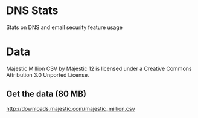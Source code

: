 # DNS Stats
Stats on DNS and email security feature usage

# Data
Majestic Million CSV by Majestic 12 is licensed under a Creative Commons Attribution 3.0 Unported License.
## Get the data (80 MB)
http://downloads.majestic.com/majestic_million.csv


